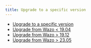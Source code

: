 ```yaml
---
title: Upgrade to a specific version
---
```


- [Upgrade to a specific version](/uc-doc/upgrade/upgrade_specific_version/introduction)
- [Upgrade from Wazo \< 19.04](/uc-doc/upgrade/upgrade_specific_version/archives-from-wazo-stretch)
- [Upgrade from Wazo \> 19.12](/uc-doc/upgrade/upgrade_specific_version/archives-from-wazo-buster)
- [Upgrade from Wazo \> 23.05](/uc-doc/upgrade/upgrade_specific_version/archives-from-wazo-bullseye)
